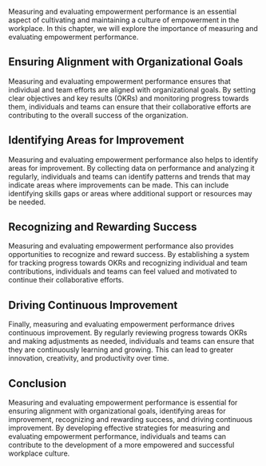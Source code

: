 
Measuring and evaluating empowerment performance is an essential aspect of cultivating and maintaining a culture of empowerment in the workplace. In this chapter, we will explore the importance of measuring and evaluating empowerment performance.

Ensuring Alignment with Organizational Goals
--------------------------------------------

Measuring and evaluating empowerment performance ensures that individual and team efforts are aligned with organizational goals. By setting clear objectives and key results (OKRs) and monitoring progress towards them, individuals and teams can ensure that their collaborative efforts are contributing to the overall success of the organization.

Identifying Areas for Improvement
---------------------------------

Measuring and evaluating empowerment performance also helps to identify areas for improvement. By collecting data on performance and analyzing it regularly, individuals and teams can identify patterns and trends that may indicate areas where improvements can be made. This can include identifying skills gaps or areas where additional support or resources may be needed.

Recognizing and Rewarding Success
---------------------------------

Measuring and evaluating empowerment performance also provides opportunities to recognize and reward success. By establishing a system for tracking progress towards OKRs and recognizing individual and team contributions, individuals and teams can feel valued and motivated to continue their collaborative efforts.

Driving Continuous Improvement
------------------------------

Finally, measuring and evaluating empowerment performance drives continuous improvement. By regularly reviewing progress towards OKRs and making adjustments as needed, individuals and teams can ensure that they are continuously learning and growing. This can lead to greater innovation, creativity, and productivity over time.

Conclusion
----------

Measuring and evaluating empowerment performance is essential for ensuring alignment with organizational goals, identifying areas for improvement, recognizing and rewarding success, and driving continuous improvement. By developing effective strategies for measuring and evaluating empowerment performance, individuals and teams can contribute to the development of a more empowered and successful workplace culture.
